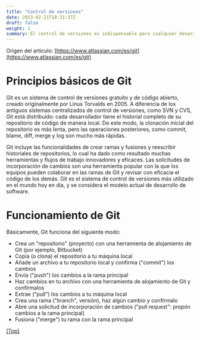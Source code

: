 ```yaml
---
title: "Control de versiones"
date: 2023-02-21T18:31:37Z
draft: false
weight: 1
summary: El control de versiones es indispensable para cualquier desarrollador de software. Aprende a usarlo a continuación.
---
```


Origen del articulo: [https://www.atlassian.com/es/git](https://www.atlassian.com/es/git)

# Principios básicos de Git

Git es un sistema de control de versiones gratuito y de código abierto, creado originalmente por Linus Torvalds en 2005. A diferencia de los antiguos sistemas centralizados de control de versiones, como SVN y CVS, Git está distribuido: cada desarrollador tiene el historial completo de su repositorio de código de manera local. De este modo, la clonación inicial del repositorio es más lenta, pero las operaciones posteriores, como commit, blame, diff, merge y log son mucho más rápidas.

Git incluye las funcionalidades de crear ramas y fusiones y reescribir historiales de repositorios, lo cual ha dado como resultado muchas herramientas y flujos de trabajo innovadores y eficaces. Las solicitudes de incorporación de cambios son una herramienta popular con la que los equipos pueden colaborar en las ramas de Git y revisar con eficacia el código de los demás. Git es el sistema de control de versiones más utilizado en el mundo hoy en día, y se considera el modelo actual de desarrollo de software.

# Funcionamiento de Git

Básicamente, Git funciona del siguiente modo:

- Crea un "repositorio" (proyecto) con una herramienta de alojamiento de Git (por ejemplo, Bitbucket)
- Copia (o clona) el repositorio a tu máquina local
- Añade un archivo a tu repositorio local y confirma ("commit") los cambios
- Envía ("push") los cambios a la rama principal
- Haz cambios en tu archivo con una herramienta de alojamiento de Git y confírmalos
- Extrae ("pull") los cambios a tu máquina local
- Crea una rama ("branch", versión), haz algún cambio y confírmalo
- Abre una solicitud de incorporación de cambios ("pull request": propón cambios a la rama principal)
- Fusiona ("merge") tu rama con la rama principal



[[Top]](#top)
